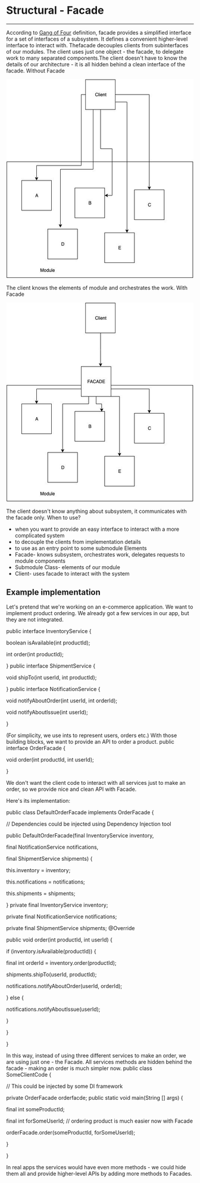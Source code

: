 # Structural - Facade

---

According to [Gang of Four](https://en.wikipedia.org/wiki/Design_Patterns) definition, facade provides a simplified interface for a set of interfaces of a subsystem. It defines a convenient higher-level interface to interact with.
Thefacade decouples clients from subinterfaces of our modules. The client uses just one object - the facade, to delegate work to many separated components.The client doesn't have to know the details of our architecture - it is all hidden behind a clean interface of the facade.
Without Facade

![Facade Pattern](media/Structural-Facade-image1.jpg)

The client knows the elements of module and orchestrates the work.
With Facade

![Facade Pattern](media/Structural-Facade-image2.jpg)

The client doesn't know anything about subsystem, it communicates with the facade only.
When to use?

- when you want to provide an easy interface to interact with a more complicated system
- to decouple the clients from implementation details
- to use as an entry point to some submodule
Elements
- Facade- knows subsystem, orchestrates work, delegates requests to module components
- Submodule Class- elements of our module
- Client- uses facade to interact with the system

## Example implementation

Let's pretend that we're working on an e-commerce application. We want to implement product ordering. We already got a few services in our app, but they are not integrated.

public interface InventoryService {

boolean isAvailable(int productId);

int order(int productId);

}
public interface ShipmentService {

void shipTo(int userId, int productId);

}
public interface NotificationService {

void notifyAboutOrder(int userId, int orderId);

void notifyAboutIssue(int userId);

}

(For simplicity, we use ints to represent users, orders etc.)
With those building blocks, we want to provide an API to order a product.
public interface OrderFacade {

void order(int productId, int userId);

}

We don't want the client code to interact with all services just to make an order, so we provide nice and clean API with Facade.

Here's its implementation:

public class DefaultOrderFacade implements OrderFacade {

// Dependencies could be injected using Dependency Injection tool

public DefaultOrderFacade(final InventoryService inventory,

final NotificationService notifications,

final ShipmentService shipments) {

this.inventory = inventory;

this.notifications = notifications;

this.shipments = shipments;

}
private final InventoryService inventory;

private final NotificationService notifications;

private final ShipmentService shipments;
@Override

public void order(int productId, int userId) {

if (inventory.isAvailable(productId)) {

final int orderId = inventory.order(productId);

shipments.shipTo(userId, productId);

notifications.notifyAboutOrder(userId, orderId);

} else {

notifications.notifyAboutIssue(userId);

}

}

}

In this way, instead of using three different services to make an order, we are using just one - the Facade. All services methods are hidden behind the facade - making an order is much simpler now.
public class SomeClientCode {

// This could be injected by some DI framework

private OrderFacade orderfacde;
public static void main(String [] args) {

final int someProductId;

final int forSomeUserId;
// ordering product is much easier now with Facade

orderFacade.order(someProductId, forSomeUserId);

}

}

In real apps the services would have even more methods - we could hide them all and provide higher-level APIs by adding more methods to Facades.

